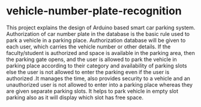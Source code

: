 # vehicle-number-plate-recognition
This project explains the design of Arduino based smart car parking system. Authorization
of car number plate in the database is the basic rule used to park a vehicle in a parking place.
Authorization database will be given to each user, which carries the vehicle number or other
details. If the faculty/student is authorized and space is available in the parking area, then the
parking gate opens, and the user is allowed to park the vehicle in parking place according to
their category and availability of parking slots else the user is not allowed to enter the parking
even if the user is authorized .It manages the time, also provides security to a vehicle and an unauthorized 
user is not allowed to enter into a parking place whereas they are given separate parking slots. It helps to park
vehicle in empty slot parking also as it will display which slot has free space.
